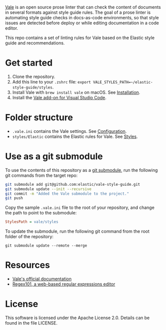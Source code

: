 [Vale](https://github.com/errata-ai/vale) is an open source prose linter that can check the content of documents in several formats against style guide rules. The goal of a prose linter is automating style guide checks in docs-as-code environments, so that style issues are detected before deploy or while editing documentation in a code editor. 

This repo contains a set of linting rules for Vale based on the Elastic style guide and recommendations.

# Get started

1. Clone the repository.
2. Add this line to your `.zshrc` file: `export VALE_STYLES_PATH=~/elastic-style-guide/styles`.
3. Install Vale with `brew install vale` on macOS. See [Installation](https://vale.sh/docs/vale-cli/installation/).
4. Install the [Vale add-on for Visual Studio Code](https://marketplace.visualstudio.com/items?itemName=ChrisChinchilla.vale-vscode).

# Folder structure

- `.vale.ini` contains the Vale settings. See [Configuration](https://vale.sh/docs/topics/config/).
- `styles/Elastic` contains the Elastic rules for Vale. See [Styles](https://vale.sh/docs/topics/styles/).

# Use as a git submodule

To use the contents of this repository as a [git submodule](https://git-scm.com/book/en/v2/Git-Tools-Submodules), run the following git commands from the target repo:

```bash
git submodule add git@github.com:elastic/vale-style-guide.git
git submodule update --init --recursive
git commit -m "Added the Vale submodule to the project."
git push
```

Copy the sample `.vale.ini` file to the root of your repository, and change the path to point to the submodule:

```ini
StylesPath = vale/styles
```

To update the submodule, run the following git command from the root folder of the repository:

```
git submodule update --remote --merge
```

# Resources

- [Vale's official documentation](https://vale.sh/docs/vale-cli/overview/)
- [Regex101, a web-based regular expressions editor](https://regex101.com/)

# License

This software is licensed under the Apache License 2.0. Details can be found in the file LICENSE.
